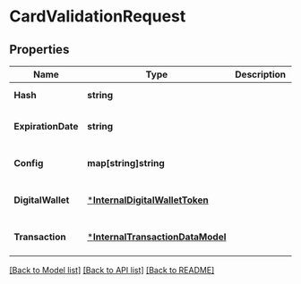 # CardValidationRequest

## Properties
Name | Type | Description | Notes
------------ | ------------- | ------------- | -------------
**Hash** | **string** |  | [default to null]
**ExpirationDate** | **string** |  | [optional] [default to null]
**Config** | **map[string]string** |  | [optional] [default to null]
**DigitalWallet** | [***InternalDigitalWalletToken**](internal_digital_wallet_token.md) |  | [optional] [default to null]
**Transaction** | [***InternalTransactionDataModel**](internal_transaction_data_model.md) |  | [optional] [default to null]

[[Back to Model list]](../README.md#documentation-for-models) [[Back to API list]](../README.md#documentation-for-api-endpoints) [[Back to README]](../README.md)



